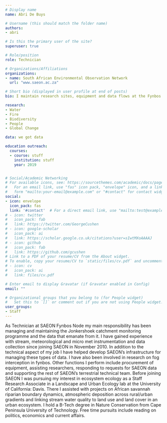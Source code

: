 ```yaml
---
# Display name
name: Abri De Buys

# Username (this should match the folder name)
authors:
- abri

# Is this the primary user of the site?
superuser: true

# Role/position
role: Technician

# Organizations/Affiliations
organizations:
- name: South African Environmental Observation Network
  url: "www.saeon.ac.za"

# Short bio (displayed in user profile at end of posts)
bio: I maintain research sites, equipment and data flows at the Fynbos Node.

research:
- Water
- Fire
- Biodiversity
- People
- Global Change

data: we got data

education outreach:
  courses:
  - course: stuff
    institution: stuff
    year: 2019


# Social/Academic Networking
# For available icons, see: https://sourcethemes.com/academic/docs/page-builder/#icons
#   For an email link, use "fas" icon pack, "envelope" icon, and a link in the
#   form "mailto:your-email@example.com" or "#contact" for contact widget.
social:
- icon: envelope
  icon_pack: fas
  link: '#contact'  # For a direct email link, use "mailto:test@example.org".
# - icon: twitter
#   icon_pack: fab
#   link: https://twitter.com/GeorgeCushen
# - icon: google-scholar
#   icon_pack: ai
#   link: https://scholar.google.co.uk/citations?user=sIwtMXoAAAAJ
# - icon: github
#   icon_pack: fab
#   link: https://github.com/gcushen
# Link to a PDF of your resume/CV from the About widget.
# To enable, copy your resume/CV to `static/files/cv.pdf` and uncomment the lines below.
# - icon: cv
#   icon_pack: ai
#   link: files/cv.pdf

# Enter email to display Gravatar (if Gravatar enabled in Config)
email: ""

# Organizational groups that you belong to (for People widget)
#   Set this to `[]` or comment out if you are not using People widget.
user_groups:
- Staff
---
```


As Technician at SAEON Fynbos Node my main responsibility has been managing and maintaining the Jonkershoek catchment monitoring programme and the data that emanate from it. I have gained experience with stream, meteorological and micro met instrumentation and data collection since joining SAEON in November 2010. In addition to the technical aspect of my job I have helped develop SAEON’s infrastructure for managing these types of data. I have also been involved in research on fog interception in fynbos. Other functions I perform include procurement of equipment, assisting researchers, responding to requests for SAEON data and supporting the rest of SAEON’s terrestrial technical team. Before joining SAEON I was pursuing my interest in ecosystem ecology as a Staff Research Associate in a Landscape and Urban Ecology lab at the University of California: Davis. There I assisted with projects on African savannah riparian boundary dynamics, atmospheric deposition across rural/urban gradients and linking stream water quality to land use and land cover in an urban ecosystem. I hold a B-Tech degree in Nature Conservation from Cape Peninsula University of Technology. Free time pursuits include reading on politics, economics and current affairs.
